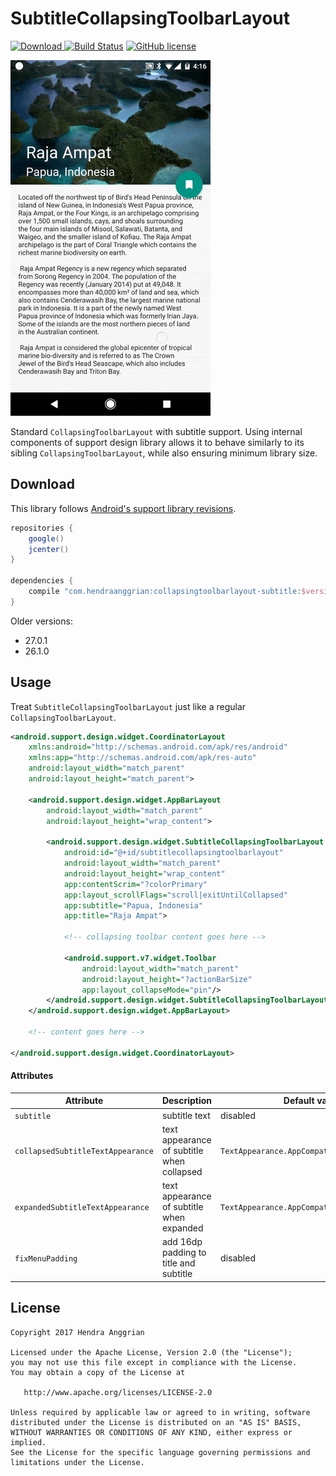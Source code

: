 SubtitleCollapsingToolbarLayout
===============================
[![Download](https://api.bintray.com/packages/hendraanggrian/maven/collapsingtoolbarlayout-subtitle/images/download.svg) ](https://bintray.com/hendraanggrian/maven/collapsingtoolbarlayout-subtitle/_latestVersion)
[![Build Status](https://travis-ci.org/hendraanggrian/collapsingtoolbarlayout-subtitle.svg)](https://travis-ci.org/hendraanggrian/collapsingtoolbarlayout-subtitle)
[![GitHub license](https://img.shields.io/badge/license-Apache%20License%202.0-blue.svg?style=flat)](http://www.apache.org/licenses/LICENSE-2.0)

![demo][demo]

Standard `CollapsingToolbarLayout` with subtitle support. Using internal
components of support design library allows it to behave similarly to its
sibling `CollapsingToolbarLayout`, while also ensuring minimum library size.

Download
--------
This library follows [Android's support library revisions][support-revisions].

```gradle
repositories {
    google()
    jcenter()
}

dependencies {
    compile "com.hendraanggrian:collapsingtoolbarlayout-subtitle:$version"
}
```

Older versions:
 * 27.0.1
 * 26.1.0

Usage
-----
Treat `SubtitleCollapsingToolbarLayout` just like a regular `CollapsingToolbarLayout`.

```xml
<android.support.design.widget.CoordinatorLayout
    xmlns:android="http://schemas.android.com/apk/res/android"
    xmlns:app="http://schemas.android.com/apk/res-auto"
    android:layout_width="match_parent"
    android:layout_height="match_parent">

    <android.support.design.widget.AppBarLayout
        android:layout_width="match_parent"
        android:layout_height="wrap_content">

        <android.support.design.widget.SubtitleCollapsingToolbarLayout
            android:id="@+id/subtitlecollapsingtoolbarlayout"
            android:layout_width="match_parent"
            android:layout_height="wrap_content"
            app:contentScrim="?colorPrimary"
            app:layout_scrollFlags="scroll|exitUntilCollapsed"
            app:subtitle="Papua, Indonesia"
            app:title="Raja Ampat">

            <!-- collapsing toolbar content goes here -->

            <android.support.v7.widget.Toolbar
                android:layout_width="match_parent"
                android:layout_height="?actionBarSize"
                app:layout_collapseMode="pin"/>
        </android.support.design.widget.SubtitleCollapsingToolbarLayout>
    </android.support.design.widget.AppBarLayout>

    <!-- content goes here -->

</android.support.design.widget.CoordinatorLayout>
```

#### Attributes
| Attribute                         | Description                                | Default value/behavior                               |
|-----------------------------------|--------------------------------------------|------------------------------------------------------|
| `subtitle`                        | subtitle text                              | disabled                                             |
| `collapsedSubtitleTextAppearance` | text appearance of subtitle when collapsed | `TextAppearance.AppCompat.Widget.ActionBar.Subtitle` |
| `expandedSubtitleTextAppearance`  | text appearance of subtitle when expanded  | `TextAppearance.AppCompat.Headline`                  |
| `fixMenuPadding`                  | add 16dp padding to title and subtitle     | disabled                                             |

License
-------
    Copyright 2017 Hendra Anggrian

    Licensed under the Apache License, Version 2.0 (the "License");
    you may not use this file except in compliance with the License.
    You may obtain a copy of the License at

       http://www.apache.org/licenses/LICENSE-2.0

    Unless required by applicable law or agreed to in writing, software
    distributed under the License is distributed on an "AS IS" BASIS,
    WITHOUT WARRANTIES OR CONDITIONS OF ANY KIND, either express or implied.
    See the License for the specific language governing permissions and
    limitations under the License.
    
[demo]: /art/demo.gif
[support-revisions]: https://developer.android.com/topic/libraries/support-library/revisions.html
